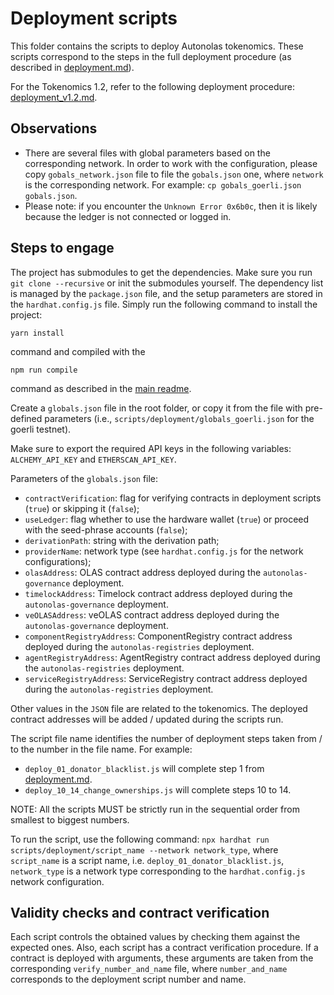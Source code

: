 # Deployment scripts
This folder contains the scripts to deploy Autonolas tokenomics.
These scripts correspond to the steps in the full deployment procedure (as described in [deployment.md](https://github.com/valory-xyz/autonolas-tokenomics/blob/main/docs/deployment.md)).

For the Tokenomics 1.2, refer to the following deployment procedure: [deployment_v1.2.md](https://github.com/valory-xyz/autonolas-tokenomics/blob/main/docs/deployment_v1.2.md).

## Observations
- There are several files with global parameters based on the corresponding network. In order to work with the configuration, please copy `gobals_network.json` file to file the `gobals.json` one, where `network` is the corresponding network. For example: `cp gobals_goerli.json gobals.json`.
- Please note: if you encounter the `Unknown Error 0x6b0c`, then it is likely because the ledger is not connected or logged in.

## Steps to engage
The project has submodules to get the dependencies. Make sure you run `git clone --recursive` or init the submodules yourself.
The dependency list is managed by the `package.json` file, and the setup parameters are stored in the `hardhat.config.js` file.
Simply run the following command to install the project:
```
yarn install
```
command and compiled with the
```
npm run compile
```
command as described in the [main readme](https://github.com/valory-xyz/autonolas-tokenomics/blob/main/README.md).


Create a `globals.json` file in the root folder, or copy it from the file with pre-defined parameters (i.e., `scripts/deployment/globals_goerli.json` for the goerli testnet).

Make sure to export the required API keys in the following variables: `ALCHEMY_API_KEY` and `ETHERSCAN_API_KEY`.

Parameters of the `globals.json` file:
- `contractVerification`: flag for verifying contracts in deployment scripts (`true`) or skipping it (`false`);
- `useLedger`: flag whether to use the hardware wallet (`true`) or proceed with the seed-phrase accounts (`false`);
- `derivationPath`: string with the derivation path;
- `providerName`: network type (see `hardhat.config.js` for the network configurations);
- `olasAddress`: OLAS contract address deployed during the `autonolas-governance` deployment.
- `timelockAddress`: Timelock contract address deployed during the `autonolas-governance` deployment.
- `veOLASAddress`: veOLAS contract address deployed during the `autonolas-governance` deployment.
- `componentRegistryAddress`: ComponentRegistry contract address deployed during the `autonolas-registries` deployment.
- `agentRegistryAddress`: AgentRegistry contract address deployed during the `autonolas-registries` deployment.
- `serviceRegistryAddress`: ServiceRegistry contract address deployed during the `autonolas-registries` deployment.

Other values in the `JSON` file are related to the tokenomics. The deployed contract addresses will be added / updated during the scripts run.

The script file name identifies the number of deployment steps taken from / to the number in the file name. For example:
- `deploy_01_donator_blacklist.js` will complete step 1 from [deployment.md](https://github.com/valory-xyz/autonolas-tokenomics/blob/main/docs/deployment.md).
- `deploy_10_14_change_ownerships.js` will complete steps 10 to 14.

NOTE: All the scripts MUST be strictly run in the sequential order from smallest to biggest numbers.

To run the script, use the following command:
`npx hardhat run scripts/deployment/script_name --network network_type`,
where `script_name` is a script name, i.e. `deploy_01_donator_blacklist.js`, `network_type` is a network type corresponding to the `hardhat.config.js` network configuration.

## Validity checks and contract verification
Each script controls the obtained values by checking them against the expected ones. Also, each script has a contract verification procedure.
If a contract is deployed with arguments, these arguments are taken from the corresponding `verify_number_and_name` file, where `number_and_name` corresponds to the deployment script number and name.





